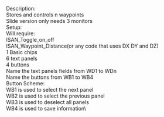 Description:\
    Stores and controls n waypoints\
    Slide version only needs 3 monitors\
Setup:\
    Will require:\
    ISAN_Toggle_on_off\
    ISAN_Waypoint_Distance(or any code that uses DX DY and DZ)\
    1 Basic chips\
    6 text panels\
    4 buttons\
Name the text panels fields from WD1 to WDn\
Name the buttons from WB1 to WB4\
Button Scheme:\
    WB1 is used to select the next panel\
    WB2 is used to select the previous panel\
    WB3 is used to deselect all panels\
    WB4 is used to save information\